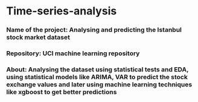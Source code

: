 # Time-series-analysis
### Name of the project: Analysing and predicting the Istanbul stock market dataset
### Repository: UCI machine learning repository 
### About: Analysing the dataset using statistical tests and EDA, using statistical models like ARIMA, VAR to predict the stock exchange values and later using machine learning techniques like xgboost to get better predictions 
